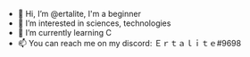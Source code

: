 - 👋 Hi, I’m @ertalite, I'm a beginner 
- 👀 I’m interested in sciences, technologies 
- 🌱 I’m currently learning C
- 📫 You can reach me on my discord: Ｅｒｔａｌｉｔｅ#9698

<!---
ertalite/ertalite is a ✨ special ✨ repository because its `README.md` (this file) appears on your GitHub profile.
You can click the Preview link to take a look at your changes.
--->
